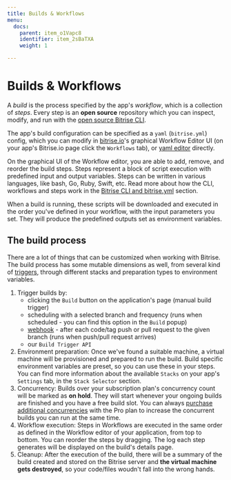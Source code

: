 ```yaml
---
title: Builds & Workflows
menu:
  docs:
    parent: item_o1Vapc8
    identifier: item_2sBaTXA
    weight: 1

---
```

# Builds & Workflows

A *build* is the process specified by the app's *workflow*, which is a collection of *steps*.
Every step is an **open source** repository which you can inspect, modify,
and run with the [open source Bitrise CLI](https://www.bitrise.io/cli).

The app's build configuration can be specified as a `yaml` (`bitrise.yml`) config,
which you can modify in [bitrise.io](https://www.bitrise.io)'s
graphical Workflow Editor UI (on your app's Bitrise.io page click the `Workflows` tab),
or [yaml editor](http://blog.bitrise.io/2016/02/12/edit-your-yaml-files-like-a-boss.html) directly.

On the graphical UI of the Workflow editor, you are able to add, remove, and reorder the build steps.
Steps represent a block of script execution with predefined input and output variables.
Steps can be written in various languages, like bash, Go, Ruby, Swift, etc.
Read more about how the CLI, workflows and steps work in the [Bitrise CLI and bitrise.yml](/bitrise-cli/) section.

When a build is running, these scripts will be downloaded and executed in the order you've defined in your workflow,
with the input parameters you set. They will produce the predefined outputs set as environment variables.

## The build process

There are a lot of things that can be customized when working with Bitrise.
The build process has some mutable dimensions as well,
from several kind of [triggers](https://bitrise-io.github.io/devcenter/webhooks/trigger-map),
through different stacks and preparation types to environment variables.

1. Trigger builds by:
    * clicking the `Build` button on the application's page (manual build trigger)
    * scheduling with a selected branch and frequency (runs when scheduled - you can find this option in the `Build` popup)
    * [webhook](https://bitrise-io.github.io/devcenter/webhooks) - after each code/tag push or pull request to the given branch (runs when push/pull request arrives)
    * our `Build Trigger API`
2. Environment preparation:
   Once we've found a suitable machine, a virtual machine will be provisioned and prepared to run the build.
   Build specific environment variables are preset, so you can use these in your steps.
   You can find more information about the available `Stacks` on your app's `Settings` tab,
   in the `Stack Selector` section.
3. Concurrency:
   Builds over your subscription plan's concurrency count will be marked as __on hold__.
   They will start whenever your ongoing builds are finished and you have a free build slot.
   You can always [purchase additional concurrencies](https://www.bitrise.io/me/profile/pricing) with the Pro plan
   to increase the concurrent builds you can run at the same time.
4. Workflow execution:
   Steps in Workflows are executed in the same order as defined in the Workflow editor of your application,
   from top to bottom. You can reorder the steps by dragging.
   The log each step generates will be displayed on the build's details page.
5. Cleanup:
   After the execution of the build, there will be a summary of the build
   created and stored on the Bitrise server and **the virtual machine gets destroyed**,
   so your code/files woudn't fall into the wrong hands.